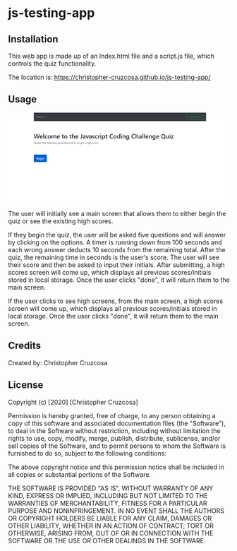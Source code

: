 # js-testing-app

## Installation

This web app is made up of an Index.html file and a script.js file, which controls the quiz functionality.

The location is: https://christopher-cruzcosa.github.io/js-testing-app/ 


## Usage 

![Screenshot](./assets/images/screenshot1.png)

The user will initially see a main screen that allows them to either begin the quiz or see the existing high scores.

If they begin the quiz, the user will be asked five questions and will answer by clicking on the options.  A timer is running down from 100 seconds and each wrong answer deducts 10 seconds from the remaining total.  After the quiz, the remaining time in seconds is the user's score.  The user will see their score and then be asked to input their initials.  After submitting, a high scores screen will come up, which displays all previous scores/initials stored in local storage.  Once the user clicks "done", it will return them to the main screen.

If the user clicks to see high screens, from the main screen, a high scores screen will come up, which displays all previous scores/initials stored in local storage.  Once the user clicks "done", it will return them to the main screen.


## Credits

Created by: Christopher Cruzcosa



## License

Copyright (c) [2020] [Christopher Cruzcosa]

Permission is hereby granted, free of charge, to any person obtaining a copy
of this software and associated documentation files (the "Software"), to deal
in the Software without restriction, including without limitation the rights
to use, copy, modify, merge, publish, distribute, sublicense, and/or sell
copies of the Software, and to permit persons to whom the Software is
furnished to do so, subject to the following conditions:

The above copyright notice and this permission notice shall be included in all
copies or substantial portions of the Software.

THE SOFTWARE IS PROVIDED "AS IS", WITHOUT WARRANTY OF ANY KIND, EXPRESS OR
IMPLIED, INCLUDING BUT NOT LIMITED TO THE WARRANTIES OF MERCHANTABILITY,
FITNESS FOR A PARTICULAR PURPOSE AND NONINFRINGEMENT. IN NO EVENT SHALL THE
AUTHORS OR COPYRIGHT HOLDERS BE LIABLE FOR ANY CLAIM, DAMAGES OR OTHER
LIABILITY, WHETHER IN AN ACTION OF CONTRACT, TORT OR OTHERWISE, ARISING FROM,
OUT OF OR IN CONNECTION WITH THE SOFTWARE OR THE USE OR OTHER DEALINGS IN THE
SOFTWARE.

